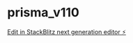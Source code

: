 # prisma_v110

[Edit in StackBlitz next generation editor ⚡️](https://stackblitz.com/~/github.com/cujumbu/prisma_v110)